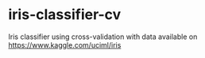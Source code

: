 # iris-classifier-cv
Iris classifier using cross-validation with data available on https://www.kaggle.com/uciml/iris
